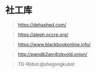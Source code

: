# 社工库

> https://dehashed.com/

> https://aleph.occrp.org/

> https://www.blackbookonline.info/

> http://pwndb2am4tzkvold.onion/

> TG-Robot:@shegongkubot
